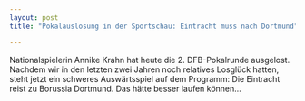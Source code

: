 ```yaml
---
layout: post
title: "Pokalauslosung in der Sportschau: Eintracht muss nach Dortmund"

---
```


Nationalspielerin Annike Krahn hat heute die 2. DFB-Pokalrunde ausgelost. Nachdem wir in den letzten zwei Jahren noch relatives Losglück hatten, steht jetzt ein schweres Auswärtsspiel auf dem Programm: Die Eintracht reist zu Borussia Dortmund. Das hätte besser laufen können...


